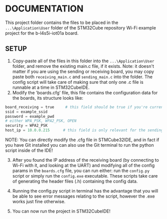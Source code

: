 # DOCUMENTATION
This project folder contains the files to be placed in the `...\Application\User` folder of the STM32Cube repository Wi-Fi example project for the b-l4s5i-iot01a board.

## SETUP
1. Copy-paste all of the files in this folder into the `...\Application\User` folder, and remove the existing main.c file, if it exists. Note: it doesn't matter if you are using the sending or receiving board, you may copy paste both `receiving_main.c` and `sending_main.c` into the folder. The config script will take care of making sure that only one .c file is runnable at a time in STM32CubeIDE.
2. Modify the 'boards.cfg' file, this file contains the configuration data for the boards, its structure looks like:

```python
board_receiving = true     # this field should be true if you're currently working with the receiving board, and false otherwise
ssid = example_ssid        
password = example_pwd
# either WPA_PSK, WPA2_PSK, OPEN
security = WPA2_PSK 
host_ip = 10.0.0.215      # this field is only relevant for the sending board, and you might need to connect with the receiving board first to see what is the IP address
```
NOTE: You can directly modify the .cfg file in STMCube32IDE, and in fact if you have Git installed you can also use the Git terminal to run the python script inside of the IDE!

3. After you found the IP address of the receiving board (by connecting to Wi-Fi with it, and looking at the UART) and modifying all of the config params in the `boards.cfg` file, you can run either: run the `config.py` script or simply run the `config.exe` executable. These scripts take care of generating the header files (.h) containing the config data.

4. Running the config.py script in terminal has the advantage that you will be able to see error messages relating to the script, however the .exe works just fine otherwise.
   
5. You can now run the project in STM32CubeIDE!
